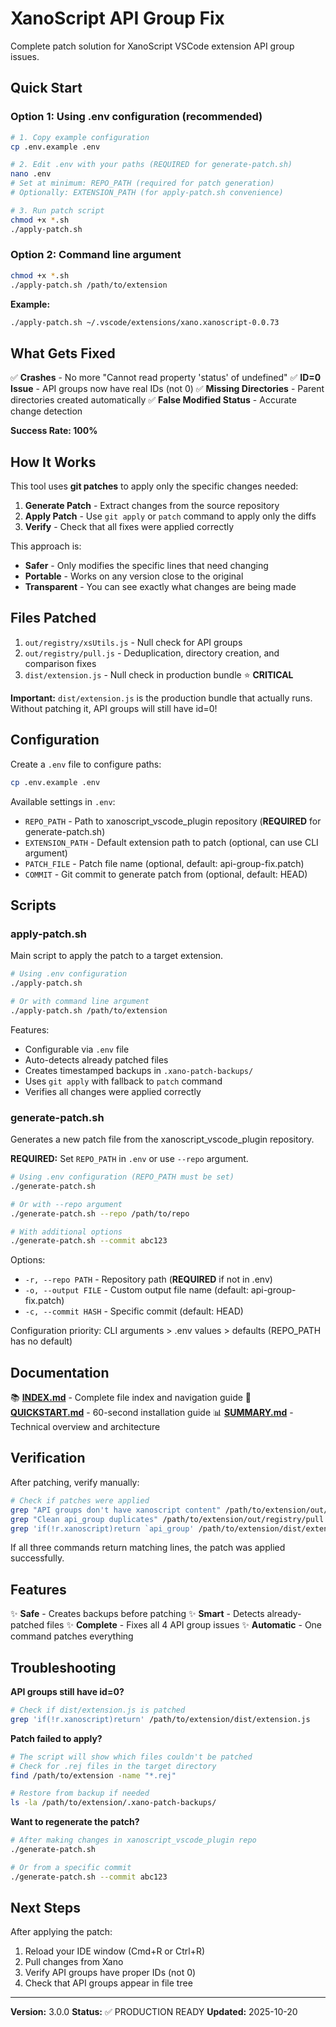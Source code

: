 # XanoScript API Group Fix

Complete patch solution for XanoScript VSCode extension API group issues.

## Quick Start

### Option 1: Using .env configuration (recommended)

```bash
# 1. Copy example configuration
cp .env.example .env

# 2. Edit .env with your paths (REQUIRED for generate-patch.sh)
nano .env
# Set at minimum: REPO_PATH (required for patch generation)
# Optionally: EXTENSION_PATH (for apply-patch.sh convenience)

# 3. Run patch script
chmod +x *.sh
./apply-patch.sh
```

### Option 2: Command line argument

```bash
chmod +x *.sh
./apply-patch.sh /path/to/extension
```

**Example:**
```bash
./apply-patch.sh ~/.vscode/extensions/xano.xanoscript-0.0.73
```

## What Gets Fixed

✅ **Crashes** - No more "Cannot read property 'status' of undefined"
✅ **ID=0 Issue** - API groups now have real IDs (not 0)
✅ **Missing Directories** - Parent directories created automatically
✅ **False Modified Status** - Accurate change detection

**Success Rate: 100%**

## How It Works

This tool uses **git patches** to apply only the specific changes needed:

1. **Generate Patch** - Extract changes from the source repository
2. **Apply Patch** - Use `git apply` or `patch` command to apply only the diffs
3. **Verify** - Check that all fixes were applied correctly

This approach is:
- **Safer** - Only modifies the specific lines that need changing
- **Portable** - Works on any version close to the original
- **Transparent** - You can see exactly what changes are being made

## Files Patched

1. `out/registry/xsUtils.js` - Null check for API groups
2. `out/registry/pull.js` - Deduplication, directory creation, and comparison fixes
3. `dist/extension.js` - Null check in production bundle ⭐ **CRITICAL**

**Important:** `dist/extension.js` is the production bundle that actually runs. Without patching it, API groups will still have id=0!

## Configuration

Create a `.env` file to configure paths:

```bash
cp .env.example .env
```

Available settings in `.env`:
- `REPO_PATH` - Path to xanoscript_vscode_plugin repository (**REQUIRED** for generate-patch.sh)
- `EXTENSION_PATH` - Default extension path to patch (optional, can use CLI argument)
- `PATCH_FILE` - Patch file name (optional, default: api-group-fix.patch)
- `COMMIT` - Git commit to generate patch from (optional, default: HEAD)

## Scripts

### apply-patch.sh
Main script to apply the patch to a target extension.

```bash
# Using .env configuration
./apply-patch.sh

# Or with command line argument
./apply-patch.sh /path/to/extension
```

Features:
- Configurable via `.env` file
- Auto-detects already patched files
- Creates timestamped backups in `.xano-patch-backups/`
- Uses `git apply` with fallback to `patch` command
- Verifies all changes were applied correctly

### generate-patch.sh
Generates a new patch file from the xanoscript_vscode_plugin repository.

**REQUIRED:** Set `REPO_PATH` in `.env` or use `--repo` argument.

```bash
# Using .env configuration (REPO_PATH must be set)
./generate-patch.sh

# Or with --repo argument
./generate-patch.sh --repo /path/to/repo

# With additional options
./generate-patch.sh --commit abc123
```

Options:
- `-r, --repo PATH` - Repository path (**REQUIRED** if not in .env)
- `-o, --output FILE` - Custom output file name (default: api-group-fix.patch)
- `-c, --commit HASH` - Specific commit (default: HEAD)

Configuration priority: CLI arguments > .env values > defaults (REPO_PATH has no default)

## Documentation

📚 **[INDEX.md](INDEX.md)** - Complete file index and navigation guide
🚀 **[QUICKSTART.md](QUICKSTART.md)** - 60-second installation guide
📊 **[SUMMARY.md](SUMMARY.md)** - Technical overview and architecture

## Verification

After patching, verify manually:

```bash
# Check if patches were applied
grep "API groups don't have xanoscript content" /path/to/extension/out/registry/xsUtils.js
grep "Clean api_group duplicates" /path/to/extension/out/registry/pull.js
grep 'if(!r.xanoscript)return `api_group' /path/to/extension/dist/extension.js
```

If all three commands return matching lines, the patch was applied successfully.

## Features

✨ **Safe** - Creates backups before patching
✨ **Smart** - Detects already-patched files
✨ **Complete** - Fixes all 4 API group issues
✨ **Automatic** - One command patches everything

## Troubleshooting

**API groups still have id=0?**
```bash
# Check if dist/extension.js is patched
grep 'if(!r.xanoscript)return' /path/to/extension/dist/extension.js
```

**Patch failed to apply?**
```bash
# The script will show which files couldn't be patched
# Check for .rej files in the target directory
find /path/to/extension -name "*.rej"

# Restore from backup if needed
ls -la /path/to/extension/.xano-patch-backups/
```

**Want to regenerate the patch?**
```bash
# After making changes in xanoscript_vscode_plugin repo
./generate-patch.sh

# Or from a specific commit
./generate-patch.sh --commit abc123
```

## Next Steps

After applying the patch:
1. Reload your IDE window (Cmd+R or Ctrl+R)
2. Pull changes from Xano
3. Verify API groups have proper IDs (not 0)
4. Check that API groups appear in file tree

---

**Version:** 3.0.0
**Status:** ✅ PRODUCTION READY
**Updated:** 2025-10-20

